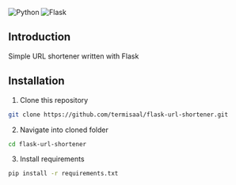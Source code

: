 ![Python](https://img.shields.io/badge/python-3.9.1-blue) 
![Flask](https://img.shields.io/badge/flask-2.0.1-blue) 

## Introduction
Simple URL shortener written with Flask

## Installation
1. Clone this repository
```bash
git clone https://github.com/termisaal/flask-url-shortener.git
```
2. Navigate into cloned folder
```bash
cd flask-url-shortener
```
3. Install requirements
```bash
pip install -r requirements.txt
```
